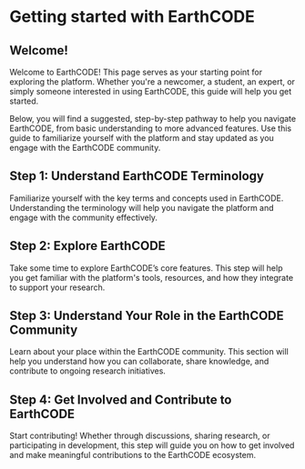 # Getting started with EarthCODE


## Welcome!

Welcome to EarthCODE! This page serves as your starting point for exploring the platform. Whether you're a newcomer, a student, an expert, or simply someone interested in using EarthCODE, this guide will help you get started.

Below, you will find a suggested, step-by-step pathway to help you navigate EarthCODE, from basic understanding to more advanced features. Use this guide to familiarize yourself with the platform and stay updated as you engage with the EarthCODE community.


## Step 1: Understand EarthCODE Terminology
Familiarize yourself with the key terms and concepts used in EarthCODE. Understanding the terminology will help you navigate the platform and engage with the community effectively.

## Step 2: Explore EarthCODE
Take some time to explore EarthCODE’s core features. This step will help you get familiar with the platform's tools, resources, and how they integrate to support your research.

## Step 3: Understand Your Role in the EarthCODE Community
Learn about your place within the EarthCODE community. This section will help you understand how you can collaborate, share knowledge, and contribute to ongoing research initiatives.

## Step 4: Get Involved and Contribute to EarthCODE
Start contributing! Whether through discussions, sharing research, or participating in development, this step will guide you on how to get involved and make meaningful contributions to the EarthCODE ecosystem.



